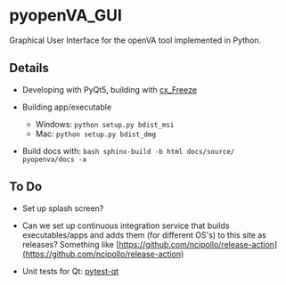 # pyopenVA_GUI

Graphical User Interface for the openVA tool implemented in Python.

## Details

* Developing with PyQt5, building with [cx_Freeze](https://cx-freeze.readthedocs.io/en/latest/index.html)

* Building app/executable 

  + Windows:  `python setup.py bdist_msi`
  + Mac: `python setup.py bdist_dmg`

* Build docs with: `bash sphinx-build -b html docs/source/ pyopenva/docs -a`

## To Do

* Set up splash screen?

* Can we set up continuous integration service that builds executables/apps and
adds them (for different OS's) to this site as releases?  Something like [https://github.com/ncipollo/release-action](https://github.com/ncipollo/release-action)

* Unit tests for Qt: [pytest-qt](https://pytest-qt.readthedocs.io/en/latest/intro.html)


